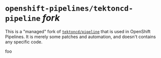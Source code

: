 # `openshift-pipelines/tektoncd-pipeline` *fork*

This is a "managed" fork of [`tektoncd/pipeline`][tektoncdpipeline] that is used in OpenShift Pipelines.
It is merely some patches and automation, and doesn't contains any specific code.

foo

[tektoncdpipeline]: https://github.com/tektoncd/pipeline
